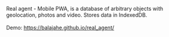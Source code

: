 
Real agent - Mobile PWA, is a database of arbitrary objects with geolocation, photos and video. Stores data in IndexedDB.
<br><br>
Demo: https://balajahe.github.io/real_agent/
